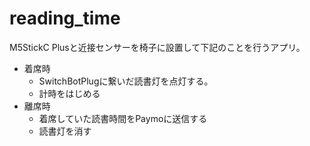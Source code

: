 # reading_time

M5StickC Plusと近接センサーを椅子に設置して下記のことを行うアプリ。

- 着席時
  - SwitchBotPlugに繋いだ読書灯を点灯する。
  - 計時をはじめる
- 離席時
  - 着席していた読書時間をPaymoに送信する
  - 読書灯を消す
